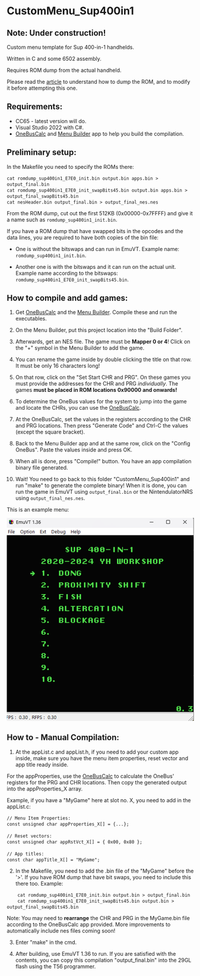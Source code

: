 # CustomMenu_Sup400in1

## Note: Under construction!

Custom menu template for Sup 400-in-1 handhelds.

Written in C and some 6502 assembly.

Requires ROM dump from the actual handheld.

Please read the [article](https://nyh-workshop.github.io/Custom-ROM-Sup-Game-Box-400in1/) to understand how to dump the ROM, and to modify it before attempting this one.

## Requirements:

- CC65 - latest version will do.
- Visual Studio 2022 with C#.
- [OneBusCalc](https://github.com/nyh-workshop/OneBusCalc) and [Menu Builder](https://github.com/nyh-workshop/MenuBuilder_SupGameBox) app to help you build the compilation.

## Preliminary setup:

In the Makefile you need to specify the ROMs there:

```
cat romdump_sup400in1_E7E0_init.bin output.bin apps.bin > output_final.bin
cat romdump_sup400in1_E7E0_init_swapBits45.bin output.bin apps.bin > output_final_swapBits45.bin
cat nesHeader.bin output_final.bin > output_final_nes.nes
```

From the ROM dump, cut out the first 512KB (0x00000-0x7FFFF) and give it a name such as `romdump_sup400in1_init.bin`.

If you have a ROM dump that have swapped bits in the opcodes and the data lines, you are required to have both copies of the bin file:

- One is without the bitswaps and can run in EmuVT. Example name: `romdump_sup400in1_init.bin`.

- Another one is with the bitswaps and it can run on the actual unit. Example name according to the bitswaps: `romdump_sup400in1_E7E0_init_swapBits45.bin`.

## How to compile and add games:

1. Get [OneBusCalc](https://github.com/nyh-workshop/OneBusCalc) and the [Menu Builder](https://github.com/nyh-workshop/MenuBuilder_SupGameBox). Compile these and run the executables.

2. On the Menu Builder, put this project location into the "Build Folder".

3. Afterwards, get an NES file. The game must be **Mapper 0 or 4**! Click on the "+" symbol in the Menu Builder to add the game.

4. You can rename the game inside by double clicking the title on that row. It must be only 16 characters long!

5. On that row, click on the "Set Start CHR and PRG". On these games you must provide the addresses for the CHR and PRG *individually*. The games **must be placed in ROM locations 0x90000 and onwards!**

6. To determine the OneBus values for the system to jump into the game and locate the CHRs, you can use the [OneBusCalc](https://github.com/nyh-workshop/OneBusCalc).

7. At the OneBusCalc, set the values in the registers according to the CHR and PRG locations. Then press "Generate Code" and Ctrl-C the values (except the square bracket).

8. Back to the Menu Builder app and at the same row, click on the "Config OneBus". Paste the values inside and press OK.

9. When all is done, press "Compile!" button. You have an app compilation binary file generated.

10. Wait! You need to go back to this folder "CustomMenu_Sup400in1" and run "make" to generate the complete binary! When it is done, you can run the game in EmuVT using `output_final.bin` or the NintendulatorNRS using `output_final_nes.nes`.

This is an example menu:

![Screenshot](Screenshot.png)

## How to - Manual Compilation:

1. At the appList.c and appList.h, if you need to add your custom app inside, make sure you have the menu item properties, reset vector and app title ready inside.

For the appProperties, use the [OneBusCalc](https://github.com/nyh-workshop/OneBusCalc) to calculate the OneBus' registers for the PRG and CHR locations. Then copy the generated output into the appProperties_X array.

Example, if you have a "MyGame" here at slot no. X, you need to add in the appList.c:

```
// Menu Item Properties:
const unsigned char appProperties_X[] = {...};

// Reset vectors:
const unsigned char appRstVct_X[] = { 0x00, 0x80 };

// App titles:
const char appTitle_X[] = "MyGame";

```

2. In the Makefile, you need to add the .bin file of the "MyGame" before the '>'. If you have ROM dump that have bit swaps, you need to include this there too. Example:

```
	cat romdump_sup400in1_E7E0_init.bin output.bin > output_final.bin
	cat romdump_sup400in1_E7E0_init_swapBits45.bin output.bin > output_final_swapBits45.bin
```
Note: You may need to **rearrange** the CHR and PRG in the MyGame.bin file according to the OneBusCalc app provided. More improvements to automatically include nes files coming soon!

3. Enter "make" in the cmd. 

4. After building, use EmuVT 1.36 to run. If you are satisfied with the contents, you can copy this compilation "output_final.bin" into the 29GL flash using the T56 programmer.
